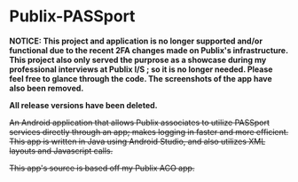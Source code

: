 # Publix-PASSport

<font><b>NOTICE: This project and application is no longer supported and/or functional due to the recent 2FA changes made on Publix's infrastructure. This project also only served the purprose as a showcase during my professional interviews at Publix I/S ; so it is no longer needed. Please feel free to glance through the code. The screenshots of the app have also been removed.
  
  All release versions have been deleted.</b></font>
  
~~An Android application that allows Publix associates to utilize PASSport services directly through an app; makes logging in faster and more efficient. This app is written in Java using Android Studio, and also utilizes XML layouts and Javascript calls.~~

~~This app's source is based off my Publix ACO app.~~
